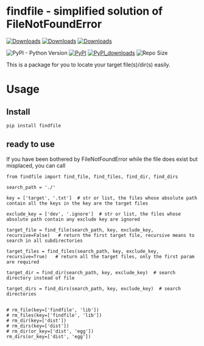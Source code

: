 # findfile - simplified solution of FileNotFoundError

[![Downloads](https://pepy.tech/badge/findfile)](https://pepy.tech/project/findfile)
[![Downloads](https://pepy.tech/badge/findfile/month)](https://pepy.tech/project/findfile)
[![Downloads](https://pepy.tech/badge/findfile/week)](https://pepy.tech/project/findfile)

![PyPI - Python Version](https://img.shields.io/badge/python-3.6-blue.svg)
[![PyPI](https://img.shields.io/pypi/v/findfile)](https://pypi.org/project/findfile/)
[![PyPI_downloads](https://img.shields.io/pypi/dm/findfile)](https://pypi.org/project/findfile/)
![Repo Size](https://img.shields.io/github/repo-size/yangheng95/findfile)

This is a package for you to locate your target file(s)/dir(s) easily.

# Usage

## Install

```
pip install findfile
```

## ready to use

If you have been bothered by FileNotFoundError while the file does exist but misplaced, you can call

```
from findfile import find_file, find_files, find_dir, find_dirs

search_path = './'

key = ['target', '.txt']  # str or list, the files whose absolute path contain all the keys in the key are the target files

exclude_key = ['dev', '.ignore']  # str or list, the files whose absolute path contain any exclude key are ignored

target_file = find_file(search_path, key, exclude_key, recursive=False)   # return the first target file, recursive means to search in all subdirectories

target_files = find_files(search_path, key, exclude_key, recursive=True)   # return all the target files, only the first param are required

target_dir = find_dir(search_path, key, exclude_key)  # search directory instead of file

target_dirs = find_dirs(search_path, key, exclude_key)  # search directories 


# rm_file(key=['findfile', 'lib'])
# rm_files(key=['findfile', 'lib'])
# rm_dir(key=['dist'])
# rm_dirs(key=['dist'])
# rm_dir(or_key=['dist', 'egg'])
rm_dirs(or_key=['dist', 'egg'])
